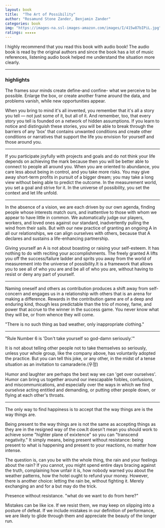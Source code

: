 ```yaml
---
layout: book
title:  "The Art of Possibility"
author: "Rosamund Stone Zander, Benjamin Zander"
categories: book
img: "https://images-na.ssl-images-amazon.com/images/I/415w87bIPiL.jpg"
ratings: ★★★★★
---
```




I highly recommend that you read this book with audio book!
The audio book is read by the original authors and since the book has a lot of music references, listening audio book helped me understand the situation more clearly.

---

### highlights

The frames sour minds create define-and confine- what we perceive to be possible.
Enlarge the box, or create another frame around the data, and problems vanish, while new opportunities appear.

When you bring to mind it's all invented, you remember that it's all a story you tell — not just some of it, but all of it. And remember, too, that every story you tell is founded on a network of hidden assumptions. If you learn to notice and distinguish these stories, you will be able to break through the barriers of any 'box' that contains unwanted conditions and create other conditions or narratives that support the life you envision for yourself and those around you.

---

If you participate joyfully with projects and goals and do not think your life depends on achieving the mark because then you will be better able to connect to people all around you. When you are oriented to abundance, you care less about being in control, and you take more risks. You may give away short-term profits in pursuit of a bigger dream; you may take a long view without being able to predict the outcome. In the measurement world, you set a goal and strive for it.
In the universe of possibility, you set the context and let life unfold.

---

In the absence of a vision, we are each driven by our own agenda, finding people whose interests match ours, and inattentive to those with whom we appear to have little in common. We automatically judge our players, workers, and loved ones against our standard, inadvertently pulling the wind from their sails. But with our new practice of granting an ongoing A in all our relationships, we can align ourselves with others, because that A declares and sustains a life-enhancing partnership.

Giving yourself an A is not about boasting or raising your self-esteem. It has nothing to do with reciting your accomplishments. The freely granted A lifts you off the success/failure ladder and sprits you away from the world of measurement into the universe of possibility.It is a framework that allows you to see all of who you are and be all of who you are, without having to resist or deny any part of yourself.

---

Naming oneself and others as contribution produces a shift away from self-concern and engages us in a relationship with others that is an arena for making a difference. Rewards in the contribution game are of a deep and enduring kind, though less predictable than the trio of money, fame, and power that accrue to the winner in the success game. You never know what they will be, or from whence they will come.


"There is no such thing as bad weather, only inappropriate clothing."

---

"Rule Number 6 is 'Don't take yourself so god-damn seriously.'"

It is not about telling other people not to take themselves so seriously, unless your whole group, like the company above, has voluntarily adopted the practice. But you can tell this joke, or any other, in the midst of a tense situation as an invitation to camaraderie.(우정)

Humor and laughter are perhaps the best way we can 'get over ourselves'. Humor can bring us together around our inescapable foibles, confusions, and miscommunications, and especially over the ways in which we find ourselvse acting entitled and demanding, or putting other people down, or flying at each other's throats.

---

The only way to find happiness is to accept that the way things are is the way things are.

Being present to the way things are is not the same as accepting things as they are in the resigned way of the cow.It doesn't mean you should work to achieve some "highter plane of exixtence" so you can "transcend negativity." It simply means, being present without resistance: being present to what is happening and present to your reactions, no matter how intense.

The question is, can you be with the whole thing, the rain and your feelings about the rain? If you cannot, you might spend entire days bracing against the truth, complaining how unfair it is, how nobody warned you about the weather patterns, how the hotel ought to refund your money.
However, there is another choice: letting the rain be, without fighting it. Merely exchanging an and for a but may do the trick.

Presence without resistance.
"what do we want to do from here?"

Mistakes can be like ice. If we resist them, we may keep on slipping into a posture of defeat. If we include mistakes in our definition of performance, we are likely to glide through them and appreciate the beauty of the longer run.


